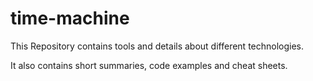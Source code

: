 # time-machine

This Repository contains tools and details about different technologies.

It also contains short summaries, code examples and cheat sheets.
